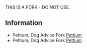 THIS IS A FORK - DO NOT USE.

## Information

* Pettium, Dog Advice Fork [Pettium](http://pettium.com)
* Pettium, Dog Advice Fork [Pettium](http://pettium.com)
